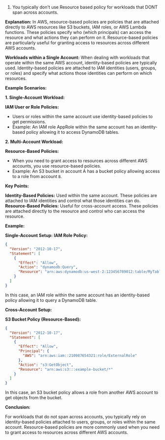 1. You typically don't use Resource based policy for workloads that DONT span across accounts.

**Explanation:**
In AWS, resource-based policies are policies that are attached directly to AWS resources like S3 buckets, IAM roles, or AWS Lambda functions. These policies specify who (which principals) can access the resource and what actions they can perform on it. Resource-based policies are particularly useful for granting access to resources across different AWS accounts.

**Workloads within a Single Account:**
When dealing with workloads that operate within the same AWS account, identity-based policies are typically used. Identity-based policies are attached to IAM identities (users, groups, or roles) and specify what actions those identities can perform on which resources.

**Example Scenarios:**

**1. Single-Account Workload:**

**IAM User or Role Policies:**
* Users or roles within the same account use identity-based policies to get permissions.
* Example: An IAM role AppRole within the same account has an identity-based policy allowing it to access DynamoDB tables.

**2. Multi-Account Workload:**

**Resource-Based Policies:**

* When you need to grant access to resources across different AWS accounts, you use resource-based policies.
* Example: An S3 bucket in account A has a bucket policy allowing access to a role from account `B`.

**Key Points:**

**Identity-Based Policies:** Used within the same account. These policies are attached to IAM identities and control what those identities can do.
**Resource-Based Policies:** Useful for cross-account access. These policies are attached directly to the resource and control who can access the resource.

**Example:**

**Single-Account Setup:**
**IAM Role Policy:**

```json
{
  "Version": "2012-10-17",
  "Statement": [
    {
      "Effect": "Allow",
      "Action": "dynamodb:Query",
      "Resource": "arn:aws:dynamodb:us-west-2:123456789012:table/MyTable"
    }
  ]
}
```

In this case, an IAM role within the same account has an identity-based policy allowing it to query a DynamoDB table.

**Cross-Account Setup:**

**S3 Bucket Policy (Resource-Based):**

```json
{
  "Version": "2012-10-17",
  "Statement": [
    {
      "Effect": "Allow",
      "Principal": {
        "AWS": "arn:aws:iam::210987654321:role/ExternalRole"
      },
      "Action": "s3:GetObject",
      "Resource": "arn:aws:s3:::example-bucket/*"
    }
  ]
}
```

In this case, an S3 bucket policy allows a role from another AWS account to get objects from the bucket.

**Conclusion:**

For workloads that do not span across accounts, you typically rely on identity-based policies attached to users, groups, or roles within the same account. Resource-based policies are more commonly used when you need to grant access to resources across different AWS accounts.